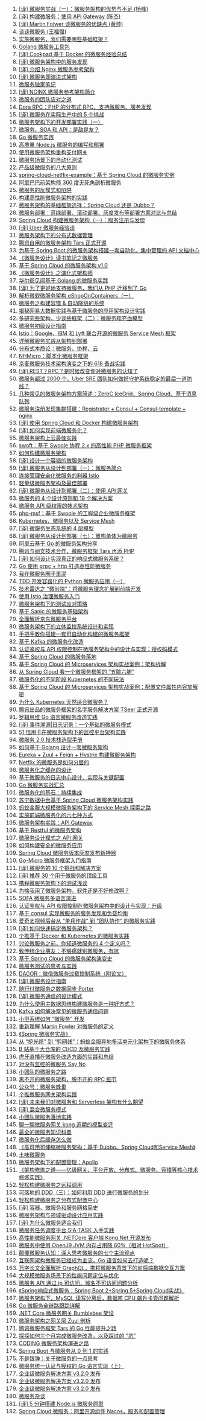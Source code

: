 1. [[译] 微服务实战（一）：微服务架构的优势与不足 (杨峰)](https://weekly.manong.io/bounce?url=http%3A%2F%2Fdockone.io%2Farticle%2F394&aid=2430&nid=73)
1. [[译] 构建微服务：使用 API Gateway (陈杰)](https://weekly.manong.io/bounce?url=http%3A%2F%2Fdockone.io%2Farticle%2F482&aid=2796&nid=78)
1. [[译] Martin Folwer 谈微服务的优缺点 (黄帅)](https://weekly.manong.io/bounce?url=http%3A%2F%2Fdockone.io%2Farticle%2F492&aid=2889&nid=79)
1. [谈谈微服务 (王福强)](https://weekly.manong.io/bounce?url=http%3A%2F%2Fafoo.me%2Fposts%2F2015-07-31-microservices-essential.html&aid=3136&nid=82)
1. [实施微服务，我们需要哪些基础框架？](https://weekly.manong.io/bounce?url=https%3A%2F%2Fmp.weixin.qq.com%2Fs%3F__biz%3DMzA5Nzc4OTA1Mw%3D%3D%26mid%3D407641457%26idx%3D1%26sn%3D183d27056f3bd8ef17e77a3c15dfb3dd&aid=4904&nid=102)
1. [Golang 微服务工具包](https://weekly.manong.io/bounce?url=https%3A%2F%2Fgithub.com%2Fmicro%2Fmicro&aid=5405&nid=107)
1. [[译] Cookpad 基于 Docker 的微服务经验总结](https://weekly.manong.io/bounce?url=http%3A%2F%2Fliubin.org%2Fblog%2F2016%2F03%2F16%2Fmicroservice-at-cookpad%2F&aid=5603&nid=110)
1. [[译] 微服务架构中的服务发现](https://weekly.manong.io/bounce?url=http%3A%2F%2Fblog.leanote.com%2Fpost%2Fproyang%2F%25E5%25BE%25AE%25E6%259C%258D%25E5%258A%25A1%25E6%259E%25B6%25E6%259E%2584%25E4%25B8%25AD%25E7%259A%2584%25E6%259C%258D%25E5%258A%25A1%25E5%258F%2591%25E7%258E%25B0&aid=5774&nid=112)
1. [[译] 介绍 Nginx 微服务参考架构](https://weekly.manong.io/bounce?url=http%3A%2F%2Fwww.jointforce.com%2Fjfperiodical%2Farticle%2F1657&aid=6358&nid=119)
1. [[译] 微服务即演进式架构](https://weekly.manong.io/bounce?url=http%3A%2F%2Finsights.thoughtworkers.org%2Fmicroservices-evolutionary-architecture%2F&aid=6464&nid=121)
1. [微服务独家笔记](https://weekly.manong.io/bounce?url=http%3A%2F%2Fmp.weixin.qq.com%2Fs%3F__biz%3DMzA3MDg4Nzc2NQ%3D%3D%26mid%3D504649826%26idx%3D1%26sn%3D6a9a2f98f3be076e234d9758ce87f656%23rd&aid=6654&nid=123)
1. [[译] NGINX 微服务参考架构简介](https://weekly.manong.io/bounce?url=http%3A%2F%2Fwww.jointforce.com%2Fjfperiodical%2Farticle%2F2502&aid=6880&nid=127)
1. [微服务的团队应对之道](https://weekly.manong.io/bounce?url=http%3A%2F%2Finsights.thoughtworkers.org%2Fmicroservices-team%2F&aid=6924&nid=127)
1. [Dora RPC：PHP 的分布式 RPC，支持微服务、服务发现](https://weekly.manong.io/bounce?url=https%3A%2F%2Fgithub.com%2Fxcl3721%2FDora-RPC&aid=7001&nid=128)
1. [[译] 微服务在实际生产中的 5 个挑战](https://weekly.manong.io/bounce?url=http%3A%2F%2Ftoutiao.io%2Fj%2Flhtr0t&aid=7193&nid=131)
1. [微服务架构下的开发部署实践（一）](https://weekly.manong.io/bounce?url=http%3A%2F%2Ftoutiao.io%2Fj%2Fivpfh3&aid=7207&nid=131)
1. [微服务、SOA 和 API：是敌是友？](https://weekly.manong.io/bounce?url=http%3A%2F%2Ftoutiao.io%2Fj%2Fhnvak5&aid=7421&nid=134)
1. [Go 微服务实践](https://weekly.manong.io/bounce?url=http%3A%2F%2Fmp.weixin.qq.com%2Fs%3F__biz%3DMjM5OTcxMzE0MQ%3D%3D%26mid%3D2653369755%26idx%3D1%26sn%3D73e69c0e4b0d01f0b3f6530d6f07507f&aid=7450&nid=135)
1. [高质量 Node.js 微服务的编写和部署](https://weekly.manong.io/bounce?url=http%3A%2F%2Ftoutiao.io%2Fj%2Fnim9lr&aid=7453&nid=135)
1. [使用微服务架构重构支付网关](https://weekly.manong.io/bounce?url=http%3A%2F%2Ftoutiao.io%2Fj%2Fdu1i50&aid=7488&nid=135)
1. [微服务场景下的自动化测试](https://weekly.manong.io/bounce?url=https%3A%2F%2Ftoutiao.io%2Fk%2F5hs6kt&aid=7728&nid=139)
1. [产品级微服务的八大原则](https://weekly.manong.io/bounce?url=https%3A%2F%2Ftoutiao.io%2Fk%2Ffya6n5&aid=7775&nid=140)
1. [spring-cloud-netflix-example：基于 Spring Cloud 的微服务实例](https://weekly.manong.io/bounce?url=https%3A%2F%2Ftoutiao.io%2Fk%2Fr2tazu&aid=7947&nid=142)
1. [阿里巴巴前架构师 360 度无死角剖析微服务](https://weekly.manong.io/bounce?url=https%3A%2F%2Ftoutiao.io%2Fk%2Fc9i3ia&aid=7979&nid=143)
1. [微服务的反模式和陷阱](https://weekly.manong.io/bounce?url=https%3A%2F%2Ftoutiao.io%2Fk%2F9s7cua&aid=8014&nid=144)
1. [构建高性能微服务架构的实践](https://weekly.manong.io/bounce?url=http%3A%2F%2Fmp.weixin.qq.com%2Fs%3F__biz%3DMzI4MjE3MTcwNA%3D%3D%26mid%3D2664335032%26idx%3D1%26sn%3Dbdc4586829883f256919cb2c719c6d61&aid=8078&nid=145)
1. [微服务架构的基础框架选择：Spring Cloud 还是 Dubbo？](https://weekly.manong.io/bounce?url=https%3A%2F%2Ftoutiao.io%2Fk%2Fm124s5&aid=8292&nid=148)
1. [微服务部署：蓝绿部署、滚动部署、灰度发布等部署方案对比与总结](https://weekly.manong.io/bounce?url=http%3A%2F%2Fmp.weixin.qq.com%2Fs%2FEOsVEvZ95onDXJPsjMoA2g&aid=8678&nid=154)
1. [Spring Cloud 构建微服务架构（一）：服务注册与发现](https://weekly.manong.io/bounce?url=https%3A%2F%2Ftoutiao.io%2Fk%2Fj224c4&aid=8692&nid=154)
1. [[译] Uber 微服务经验谈](https://weekly.manong.io/bounce?url=https%3A%2F%2Ftoutiao.io%2Fk%2Fpzx5mb&aid=8789&nid=156)
1. [微服务架构下的分布式数据管理](https://weekly.manong.io/bounce?url=http%3A%2F%2Fmp.weixin.qq.com%2Fs%2FWYNrcBe0h_o7whRGxqsqwg&aid=9005&nid=159)
1. [腾讯自用的微服务架构 Tars 正式开源](https://weekly.manong.io/bounce?url=https%3A%2F%2Ftoutiao.io%2Fk%2Fd56pib&aid=9275&nid=162)
1. [为基于 Spring Boot 的微服务架构搭建一套自动化、集中管理的 API 文档中心](https://weekly.manong.io/bounce?url=https%3A%2F%2Ftoutiao.io%2Fk%2F15dua9&aid=9277&nid=162)
1. [《微服务设计》读书笔记之微服务](https://weekly.manong.io/bounce?url=https%3A%2F%2Ftoutiao.io%2Fk%2Fvf4npv&aid=9335&nid=163)
1. [基于 Spring Cloud 的微服务架构 v1.0](https://weekly.manong.io/bounce?url=https%3A%2F%2Ftoutiao.io%2Fk%2Fo010bl&aid=9477&nid=165)
1. [《微服务设计》之演化式架构师](https://weekly.manong.io/bounce?url=https%3A%2F%2Ftoutiao.io%2Fk%2Fqhtx0d&aid=9480&nid=165)
1. [华尔街见闻基于 Golang 的微服务实践](https://weekly.manong.io/bounce?url=https%3A%2F%2Ftoutiao.io%2Fk%2F2hkd12&aid=9594&nid=167)
1. [[译] 为了更好地支持微服务，我们从 PHP 迁移到了 Go](https://weekly.manong.io/bounce?url=https%3A%2F%2Fmp.weixin.qq.com%2Fs%3F__biz%3DMzAwMDU1MTE1OQ%3D%3D%26mid%3D2653548716%26idx%3D1%26sn%3D6a6cba917c8e6583a9b66bd84797af20&aid=9669&nid=168)
1. [解析微软微服务架构 eShopOnContainers（一）](https://weekly.manong.io/bounce?url=http%3A%2F%2Fmp.weixin.qq.com%2Fs%2FLHWi-OK-wL5t1YeDCx0WWg&aid=9762&nid=169)
1. [微服务之构建容错 & 自动降级的系统](https://weekly.manong.io/bounce?url=https%3A%2F%2Ftoutiao.io%2Fk%2F6gpd4h&aid=9827&nid=170)
1. [揭秘网易大数据实践与基于微服务的应用架构设计实践](https://weekly.manong.io/bounce?url=https%3A%2F%2Ftoutiao.io%2Fk%2Fdlkoz9&aid=9897&nid=171)
1. [多研究些架构，少谈些框架（二）：微服务和充血模型](https://weekly.manong.io/bounce?url=https%3A%2F%2Ftoutiao.io%2Fk%2Fl7pnoz&aid=9929&nid=172)
1. [微服务初级设计指南](https://weekly.manong.io/bounce?url=https%3A%2F%2Ftoutiao.io%2Fk%2Fwlbiz6&aid=10001&nid=173)
1. [Istio：Google、IBM 和 Lyft 联合开源的微服务 Service Mesh 框架](https://weekly.manong.io/bounce?url=https%3A%2F%2Ftoutiao.io%2Fk%2F2nfcfl&aid=10058&nid=173)
1. [详解微服务实践从架构到部署](https://weekly.manong.io/bounce?url=https%3A%2F%2Ftoutiao.io%2Fk%2F8f7m6l&aid=10091&nid=174)
1. [分布式本质论：微服务、协程、云](https://weekly.manong.io/bounce?url=http%3A%2F%2Fmp.weixin.qq.com%2Fs%3F__biz%3DMzA5ODExMTkwMA%3D%3D%26mid%3D2650255662%26idx%3D1%26sn%3D0837a51215625bb7bffbbafdba87e2f2&aid=10109&nid=174)
1. [NHMicro：脚本化微服务框架](https://weekly.manong.io/bounce?url=https%3A%2F%2Ftoutiao.io%2Fk%2Fr6w3t5&aid=10117&nid=174)
1. [京麦微服务技术架构演变之下的 618 备战实践](https://weekly.manong.io/bounce?url=https%3A%2F%2Ftoutiao.io%2Fk%2Fyhnr3d&aid=10148&nid=175)
1. [[译] REST？RPC？是时候改变你对微服务的认知了](https://weekly.manong.io/bounce?url=http%3A%2F%2Fmp.weixin.qq.com%2Fs%2FHTeQNU-1P-hWloEdjl1QYg&aid=10206&nid=176)
1. [微服务超过 2000 个，Uber SRE 团队如何做好守护系统稳定的最后一道防线？](https://weekly.manong.io/bounce?url=http%3A%2F%2Fwww.cnutcon.com%2F%3Futm_source%3Dmanongzhoukan%26utm_medium%3Dedm%26utm_campaign%3D0718&aid=10200&nid=176)
1. [几种常见的微服务架构方案简述：ZeroC IceGrid、Spring Cloud、基于消息队列](https://weekly.manong.io/bounce?url=https%3A%2F%2Ftoutiao.io%2Fk%2F4p2ebe&aid=10375&nid=178)
1. [微服务注册发现集群搭建：Registrator + Consul + Consul-template + nginx](https://weekly.manong.io/bounce?url=https%3A%2F%2Ftoutiao.io%2Fk%2F8ds6fl&aid=10390&nid=178)
1. [[译] 使用 Spring Cloud 和 Docker 构建微服务架构](https://weekly.manong.io/bounce?url=https%3A%2F%2Ftoutiao.io%2Fk%2Fpkmy3j&aid=10457&nid=179)
1. [[译] 如何实现前端微服务化？](https://weekly.manong.io/bounce?url=https%3A%2F%2Ftoutiao.io%2Fk%2F9cmumb&aid=10467&nid=179)
1. [微服务架构上云最佳实践](https://weekly.manong.io/bounce?url=https%3A%2F%2Ftoutiao.io%2Fk%2Fdk2by4&aid=10486&nid=180)
1. [swoft：基于 Swoole 协程 2.x 的高性能 PHP 微服务框架](https://weekly.manong.io/bounce?url=https%3A%2F%2Ftoutiao.io%2Fk%2Fy7w5yu&aid=10553&nid=180)
1. [如何构建微服务架构](https://weekly.manong.io/bounce?url=https%3A%2F%2Ftoutiao.io%2Fk%2Fiu24f0&aid=10565&nid=181)
1. [[译] 设计一个容错的微服务架构](https://weekly.manong.io/bounce?url=https%3A%2F%2Ftoutiao.io%2Fk%2Fuxkvw4&aid=10639&nid=182)
1. [[译] 微服务从设计到部署（一）：微服务简介 ](https://weekly.manong.io/bounce?url=https%3A%2F%2Ftoutiao.io%2Fk%2Fm8aqw3&aid=10673&nid=182)
1. [连接管理安全化微服务的利器 Istio](https://weekly.manong.io/bounce?url=https%3A%2F%2Ftoutiao.io%2Fk%2F2ah8ig&aid=10694&nid=182)
1. [轻量级微服务架构及最佳部署](https://weekly.manong.io/bounce?url=http%3A%2F%2Fmp.weixin.qq.com%2Fs%2FGH7juHv0dtvvqr0D-5iw9w&aid=10715&nid=183)
1. [[译] 微服务从设计到部署（二）：使用 API 网关](https://weekly.manong.io/bounce?url=https%3A%2F%2Ftoutiao.io%2Fk%2Fv1bkhw&aid=10752&nid=183)
1. [微服务的 4 个设计原则和 19 个解决方案](https://weekly.manong.io/bounce?url=https%3A%2F%2Fmp.weixin.qq.com%2Fs%3F__biz%3DMzI5MDEzMzg5Nw%3D%3D%26mid%3D2660395901%26idx%3D1%26sn%3D3a2bdcd8a4034c1cbc6d320a8bac773e&aid=10789&nid=184)
1. [微服务 API 级权限的技术架构](https://weekly.manong.io/bounce?url=http%3A%2F%2Fmp.weixin.qq.com%2Fs%2FEF5KQc5ZleDCYUx7jkEM-g&aid=10790&nid=184)
1. [php-msf：基于 Swoole 的工程级企业微服务框架](https://weekly.manong.io/bounce?url=https%3A%2F%2Ftoutiao.io%2Fk%2Fbbht62&aid=10855&nid=184)
1. [Kubernetes、微服务以及 Service Mesh](https://weekly.manong.io/bounce?url=https%3A%2F%2Ftoutiao.io%2Fk%2F0wtw8o&aid=10992&nid=186)
1. [[译] 微服务生态系统的 4 层模型](https://weekly.manong.io/bounce?url=https%3A%2F%2Ftoutiao.io%2Fk%2Fvwuc9h&aid=11008&nid=186)
1. [[译] 微服务从设计到部署（七）：重构单体为微服务](https://weekly.manong.io/bounce?url=https%3A%2F%2Ftoutiao.io%2Fk%2Fvii7xj&aid=11077&nid=187)
1. [阿里云基于 Go 的微服务架构分享](https://weekly.manong.io/bounce?url=http%3A%2F%2Fmp.weixin.qq.com%2Fs%2FFtd8pFVCrhtppvFjBNSF5Q&aid=11170&nid=189)
1. [腾讯与阅文技术合作，微服务框架 Tars 再添 PHP](https://weekly.manong.io/bounce?url=http%3A%2F%2Fmp.weixin.qq.com%2Fs%2FIlzhI9W_PlOJ5TC7l7i7CQ&aid=11344&nid=191)
1. [[译] 如何设计实现真正的响应式微服务系统？](https://weekly.manong.io/bounce?url=https%3A%2F%2Ftoutiao.io%2Fk%2Fyuww62&aid=11355&nid=192)
1. [Go 使用 grpc + http 打造高性能微服务](https://weekly.manong.io/bounce?url=http%3A%2F%2Fmp.weixin.qq.com%2Fs%2F44Rd2VCsRt9goddDlsIQlg&aid=11532&nid=194)
1. [我在微服务圈子里混](https://weekly.manong.io/bounce?url=http%3A%2F%2Ftoutiao.io%2Fsubjects%2F303959%23198&aid=11872&nid=198)
1. [TDD 开发容器化的 Python 微服务应用（一）](https://weekly.manong.io/bounce?url=https%3A%2F%2Ftoutiao.io%2Fk%2Fh7i1x8&aid=11888&nid=199)
1. [技术雷达之 “微前端”：将微服务理念扩展到前端开发](https://weekly.manong.io/bounce?url=https%3A%2F%2Ftoutiao.io%2Fk%2Farjm1p&aid=11928&nid=199)
1. [使用 Istio 治理微服务入门](https://weekly.manong.io/bounce?url=https%3A%2F%2Ftoutiao.io%2Fk%2F46f4t0&aid=12248&nid=203)
1. [微服务架构下的测试应对策略](https://weekly.manong.io/bounce?url=https%3A%2F%2Ftoutiao.io%2Fk%2Fxtf0b5&aid=12310&nid=204)
1. [基于 Sanic 的微服务基础架构](https://weekly.manong.io/bounce?url=http%3A%2F%2Fmp.weixin.qq.com%2Fs%2FGHy984CeoBYa8h__6STODA&aid=12312&nid=204)
1. [全面解析京东微服务平台](https://weekly.manong.io/bounce?url=https%3A%2F%2Fmp.weixin.qq.com%2Fs%2FgZwf8XFi0uZMkAvJNcjpsg&aid=12405&nid=206)
1. [微服务架构下的立体监控系统设计和实现](https://weekly.manong.io/bounce?url=https%3A%2F%2Ftoutiao.io%2Fk%2F2jqfk6&aid=12407&nid=206)
1. [手把手教你搭建一套可自动化构建的微服务框架](https://weekly.manong.io/bounce?url=https%3A%2F%2Fmp.weixin.qq.com%2Fs%2F8Oq6TBDKe1zWwtlvkWfWPQ&aid=12446&nid=206)
1. [基于 Kafka 的微服务化改造](https://weekly.manong.io/bounce?url=https%3A%2F%2Ftoutiao.io%2Fk%2Fbt34bc&aid=12590&nid=208)
1. [认证鉴权与 API 权限控制在微服务架构中的设计与实现：授权码模式](https://weekly.manong.io/bounce?url=https%3A%2F%2Ftoutiao.io%2Fk%2Fwdgigp&aid=12691&nid=210)
1. [基于 Spring Cloud 的微服务落地](https://weekly.manong.io/bounce?url=https%3A%2F%2Ftoutiao.io%2Fk%2Fx0w7ai&aid=12709&nid=210)
1. [基于 Spring Cloud 的 Microservices 架构实战案例：架构拆解](https://weekly.manong.io/bounce?url=http%3A%2F%2Fmp.weixin.qq.com%2Fs%2F3D02d8fLNlQIeptMcQQ72g&aid=12710&nid=210)
1. [从 Spring Cloud 看一个微服务框架的 “五脏六腑”](https://weekly.manong.io/bounce?url=https%3A%2F%2Ftoutiao.io%2Fk%2F206sbe&aid=12739&nid=210)
1. [微服务化的不同阶段 Kubernetes 的不同玩法](https://weekly.manong.io/bounce?url=https%3A%2F%2Ftoutiao.io%2Fk%2Fwozb21&aid=12750&nid=210)
1. [基于 Spring Cloud 的 Microservices 架构实战案例：配置文件属性内容加解密](https://weekly.manong.io/bounce?url=http%3A%2F%2Fmp.weixin.qq.com%2Fs%2FsQZ-dGBtvb9Nz-TMOr73vg&aid=12789&nid=211)
1. [为什么 Kubernetes 天然适合微服务？](https://weekly.manong.io/bounce?url=https%3A%2F%2Ftoutiao.io%2Fk%2Fhkawin&aid=12817&nid=211)
1. [腾讯出品的微服务框架的名字服务解决方案 TSeer 正式开源](https://weekly.manong.io/bounce?url=http%3A%2F%2Fmp.weixin.qq.com%2Fs%2FMxpQ_DUCeG09ly4f95tafQ&aid=12828&nid=211)
1. [罗辑思维 Go 语言微服务改造实践](https://weekly.manong.io/bounce?url=https%3A%2F%2Fmp.weixin.qq.com%2Fs%2FWtRcGWauZJ7gkwz23QIm4A&aid=12924&nid=213)
1. [[译] 事件溯源|日志记录：一个基础的微服务模式](https://weekly.manong.io/bounce?url=https%3A%2F%2Fmp.weixin.qq.com%2Fs%2FiT-bURMpct7Mv2rl-MHKIg&aid=12970&nid=214)
1. [51 信用卡在微服务架构下的监控平台架构实践](https://weekly.manong.io/bounce?url=https%3A%2F%2Fmp.weixin.qq.com%2Fs%2FVYH8rUt9Inrdzys2r3S6kQ&aid=13042&nid=215)
1. [微服务 2.0 技术栈选型手册](https://weekly.manong.io/bounce?url=https%3A%2F%2Fmp.weixin.qq.com%2Fs%2FOloZhn2pwfIrOQit_8jefA&aid=13111&nid=216)
1. [如何基于 Golang 设计一套微服务架构](https://weekly.manong.io/bounce?url=https%3A%2F%2Ftoutiao.io%2Fk%2Fbkh1sp&aid=13122&nid=216)
1. [Eureka + Zuul + Feign + Hystrix 构建微服务架构](https://weekly.manong.io/bounce?url=https%3A%2F%2Ftoutiao.io%2Fk%2Fglzqvq&aid=13131&nid=216)
1. [Netflix 的微服务是如何分层的](https://weekly.manong.io/bounce?url=https%3A%2F%2Fmp.weixin.qq.com%2Fs%2Fr4mpv_Fq2zbtS-tkUYEs2g&aid=13212&nid=217)
1. [微服务化之缓存的设计](https://weekly.manong.io/bounce?url=https%3A%2F%2Fmp.weixin.qq.com%2Fs%2F-9wHpKGf7aJSbtShpCcoVg&aid=13253&nid=218)
1. [基于微服务的日志中心设计、实现与关键配置](https://weekly.manong.io/bounce?url=https%3A%2F%2Fmp.weixin.qq.com%2Fs%2FOjZDZTEJDSi4gGX_KxW9Iw&aid=13331&nid=219)
1. [Go 微服务实战汇总](https://weekly.manong.io/bounce?url=https%3A%2F%2Ftoutiao.io%2Fk%2Fng7jym&aid=13356&nid=219)
1. [微服务化的基石：持续集成](https://weekly.manong.io/bounce?url=https%3A%2F%2Fmp.weixin.qq.com%2Fs%2FPDrzITSgkDgvnm01APOixQ&aid=13390&nid=220)
1. [苏宁数据中台基于 Spring Cloud 微服务架构实践](https://weekly.manong.io/bounce?url=https%3A%2F%2Fmp.weixin.qq.com%2Fs%2FXh-C79U35lsIsow_TL41dQ&aid=13449&nid=221)
1. [蚂蚁金服大规模微服务架构下的 Service Mesh 探索之路](https://weekly.manong.io/bounce?url=https%3A%2F%2Fmp.weixin.qq.com%2Fs%2FJQ0PPAsO6qiAW-q-rI-Bsg&aid=13513&nid=222)
1. [实施前端微服务化的六七种方式](https://weekly.manong.io/bounce?url=https%3A%2F%2Ftoutiao.io%2Fk%2Fz50khd&aid=13525&nid=222)
1. [微服务架构实践：API Gateway](https://weekly.manong.io/bounce?url=https%3A%2F%2Fmp.weixin.qq.com%2Fs%2FLk8XfCKwhfs44h5Nu2CqTw&aid=13529&nid=222)
1. [基于 Restful 的微服务架构](https://weekly.manong.io/bounce?url=https%3A%2F%2Fmp.weixin.qq.com%2Fs%2FhU7jKmjeVzIM5wnj3eK79g&aid=13539&nid=222)
1. [微服务设计模式之 API 网关](https://weekly.manong.io/bounce?url=https%3A%2F%2Ftoutiao.io%2Fk%2F2bho18&aid=13613&nid=223)
1. [如何构建安全的微服务应用](https://weekly.manong.io/bounce?url=https%3A%2F%2Fmp.weixin.qq.com%2Fs%2FXbdGKBxzRZQp8DiTzVVPpg&aid=13692&nid=224)
1. [Spring Cloud 微服务版本灰度发布新神器](https://weekly.manong.io/bounce?url=https%3A%2F%2Fmp.weixin.qq.com%2Fs%2FqqhHdhi98TsguNKvYsK3UQ&aid=13706&nid=224)
1. [Go-Micro 微服务框架入门指南](https://weekly.manong.io/bounce?url=https%3A%2F%2Ftoutiao.io%2Fk%2Fxxnzhd&aid=13889&nid=227)
1. [[译] 微服务的 10 个挑战和解决方案](https://weekly.manong.io/bounce?url=https%3A%2F%2Ftoutiao.io%2Fk%2Fbcqfzr&aid=13918&nid=228)
1. [[译] 推荐 30 个用于微服务的顶级工具](https://weekly.manong.io/bounce?url=https%3A%2F%2Fmp.weixin.qq.com%2Fs%2FXmlmN2h7cCguJc6spBoD7w&aid=13968&nid=228)
1. [携程微服务架构下的测试浅谈](https://weekly.manong.io/bounce?url=https%3A%2F%2Fmp.weixin.qq.com%2Fs%2FAMYMO0FFJ577khPrh8-Sgw&aid=14032&nid=229)
1. [为啥我用了微服务架构，软件还是不好修改啊？](https://weekly.manong.io/bounce?url=https%3A%2F%2Fmp.weixin.qq.com%2Fs%2F_JN6oPTTF45QbWARKIsdbw&aid=14052&nid=230)
1. [SOFA 微服务多语言演进](https://weekly.manong.io/bounce?url=https%3A%2F%2Fmp.weixin.qq.com%2Fs%2FkfbDIq4GgdSU7KC2jqSRAw&aid=14160&nid=231)
1. [认证鉴权与 API 权限控制在微服务架构中的设计与实现：升级](https://weekly.manong.io/bounce?url=https%3A%2F%2Ftoutiao.io%2Fk%2Fd7394m&aid=14161&nid=231)
1. [基于 consul 实现微服务的服务发现和负载均衡](https://weekly.manong.io/bounce?url=https%3A%2F%2Ftoutiao.io%2Fk%2Fl2jvii&aid=14234&nid=232)
1. [爱奇艺视频后台从 “单兵作战” 到 “团队协作” 的微服务实践](https://weekly.manong.io/bounce?url=https%3A%2F%2Fmp.weixin.qq.com%2Fs%2FPr7J546caebAQJkdf3NByA&aid=14311&nid=234)
1. [[译] 如何快速搞定微服务架构？](https://weekly.manong.io/bounce?url=https%3A%2F%2Fmp.weixin.qq.com%2Fs%3F__biz%3DMjM5ODI5Njc2MA%3D%3D%26mid%3D2655819902%26idx%3D1%26sn%3D63524a042ff8604226803b9af55ff484&aid=14511&nid=237)
1. [个推基于 Docker 和 Kubernetes 的微服务实践](https://weekly.manong.io/bounce?url=https%3A%2F%2Fmp.weixin.qq.com%2Fs%2FRCi3eFlrdwqD_tuGLTTK6Q&aid=14549&nid=237)
1. [讨论微服务之前，你知道微服务的 4 个定义吗？](https://weekly.manong.io/bounce?url=https%3A%2F%2Ftoutiao.io%2Fk%2F39utp2&aid=14561&nid=237)
1. [致传统企业朋友：不够痛就别微服务，有坑](https://weekly.manong.io/bounce?url=https%3A%2F%2Fmp.weixin.qq.com%2Fs%2FtHRl5OQHY2mNXqKwACCVWw&aid=14651&nid=239)
1. [基于 Spring Cloud 的微服务架构演变史](https://weekly.manong.io/bounce?url=https%3A%2F%2Fmp.weixin.qq.com%2Fs%2FNHVJCmVUXcAb_pAXxT8mHA&aid=14714&nid=240)
1. [微服务测试的思考与实践](https://weekly.manong.io/bounce?url=https%3A%2F%2Ftoutiao.io%2Fk%2F4gy52r&aid=14747&nid=240)
1. [DAGOR：微信微服务过载控制系统（附论文）](https://weekly.manong.io/bounce?url=https%3A%2F%2Fmp.weixin.qq.com%2Fs%2Ft9M56GGwDGtoj-yufSw9Tg&aid=14770&nid=241)
1. [[译] 微服务设计指南](https://weekly.manong.io/bounce?url=https%3A%2F%2Fmp.weixin.qq.com%2Fs%2FnYDSZJ-N7ECitDF3AFGgRw&aid=14892&nid=243)
1. [随行付微服务之数据同步 Porter](https://weekly.manong.io/bounce?url=https%3A%2F%2Fmp.weixin.qq.com%2Fs%2FF3-RhZbESta249U4xqBymA&aid=14932&nid=243)
1. [[译] 微服务通信的设计模式](https://weekly.manong.io/bounce?url=https%3A%2F%2Fmp.weixin.qq.com%2Fs%2FzH1AbVmeB40MiiGXxQRnNQ&aid=14937&nid=243)
1. [为什么使用主数据思维构建微服务是一种好方式？](https://weekly.manong.io/bounce?url=https%3A%2F%2Fmp.weixin.qq.com%2Fs%2FgaHWDW4llHdDD2v6x6mwug&aid=15000&nid=244)
1. [Kafka 如何解决常见的微服务通信问题](https://weekly.manong.io/bounce?url=https%3A%2F%2Ftoutiao.io%2Fk%2Fpiiy8y&aid=15057&nid=245)
1. [小型系统如何 “微服务” 开发](https://weekly.manong.io/bounce?url=https%3A%2F%2Fmp.weixin.qq.com%2Fs%2F3TdYL0_iagdhAa3jvenxWg&aid=15086&nid=246)
1. [重新理解 Martin Fowler 对微服务的定义](https://weekly.manong.io/bounce?url=https%3A%2F%2Ftoutiao.io%2Fk%2F65zho9&aid=15186&nid=247)
1. [《Spring 微服务实战》](https://weekly.manong.io/bounce?url=https%3A%2F%2Fwww.epubit.com%2Fbook%2Fdetail%2F35285&aid=15185&nid=247)
1. [从 “挖光缆” 到 “剪网线”：蚂蚁金服异地多活单元化架构下的微服务体系](https://weekly.manong.io/bounce?url=https%3A%2F%2Fmp.weixin.qq.com%2Fs%2F0FhXlRGGgtAojXYRrhWcUQ&aid=15360&nid=250)
1. [B 站基于大仓库的 CI/CD 及微服务实践](https://weekly.manong.io/bounce?url=https%3A%2F%2Fmp.weixin.qq.com%2Fs%2FAMPRa6kSgvUiyWEzgdtbfQ&aid=15397&nid=250)
1. [虎牙直播在微服务改造方面的实践和总结](https://weekly.manong.io/bounce?url=https%3A%2F%2Fmp.weixin.qq.com%2Fs%2FmCJow2mz8jH0NGN-9K1PJg&aid=15401&nid=250)
1. [对没有监控的微服务 Say No](https://weekly.manong.io/bounce?url=https%3A%2F%2Fmp.weixin.qq.com%2Fs%2FXF4hsjey0Nfd5Lx0T5CGTg&aid=15428&nid=250)
1. [小团队的微服务之路](https://weekly.manong.io/bounce?url=https%3A%2F%2Ftoutiao.io%2Fk%2Fjldsgp&aid=15500&nid=251)
1. [离不开的微服务架构，脱不开的 RPC 细节](https://weekly.manong.io/bounce?url=https%3A%2F%2Fmp.weixin.qq.com%2Fs%2FCepNdL2A_QMcESgQVZBn2g&aid=15520&nid=252)
1. [公众号：微服务蜂巢](https://weekly.manong.io/bounce?url=http%3A%2F%2Ftoutiao.io%2Fsubjects%2F384814%23252&aid=15590&nid=252)
1. [个推微服务网关架构实践](https://weekly.manong.io/bounce?url=https%3A%2F%2Fmp.weixin.qq.com%2Fs%3F__biz%3DMzU2MDc1MjcyMQ%3D%3D%26mid%3D2247484043%26idx%3D1%26sn%3D1ecd4d6a39da8c1d46a9f7907020c47a&aid=15632&nid=253)
1. [[译] 未来我们对微服务和 Serverless 架构有什么期望](https://weekly.manong.io/bounce?url=https%3A%2F%2Fmp.weixin.qq.com%2Fs%2FhhX7DAkwutP5siew1NUBDg&aid=15866&nid=257)
1. [[译] 混合微服务模式](https://weekly.manong.io/bounce?url=https%3A%2F%2Ftoutiao.io%2Fk%2F6018jy&aid=15887&nid=257)
1. [小团队微服务落地实践](https://weekly.manong.io/bounce?url=https%3A%2F%2Ftoutiao.io%2Fk%2F37u12h&aid=16020&nid=259)
1. [聊一聊微服务网关 kong 近期的模型变迁](https://weekly.manong.io/bounce?url=https%3A%2F%2Ftoutiao.io%2Fk%2Ff1k7wv&aid=16052&nid=259)
1. [最全的微服务知识科普](https://weekly.manong.io/bounce?url=https%3A%2F%2Fmp.weixin.qq.com%2Fs%2FdAltPlwo9nddBZ69r7ao1Q&aid=16108&nid=260)
1. [微服务化后缓存怎么做](https://weekly.manong.io/bounce?url=https%3A%2F%2Fmp.weixin.qq.com%2Fs%2FY5cxFAgLDhBZ_VmUOdXw-w&aid=16189&nid=261)
1. [《高可用可伸缩微服务架构：基于 Dubbo、Spring Cloud和Service Mesh》](https://weekly.manong.io/bounce?url=https%3A%2F%2Fu.jd.com%2FAP55RN&aid=16160&nid=261)
1. [土味微服务](https://weekly.manong.io/bounce?url=https%3A%2F%2Fmp.weixin.qq.com%2Fs%2FZ0g4n3cCd38rsbqm5QPLgA&aid=16252&nid=262)
1. [微服务架构下的配置管理：Apollo](https://weekly.manong.io/bounce?url=https%3A%2F%2Fmp.weixin.qq.com%2Fs%2FPkQBXPTJwtSijbcKex6rGg&aid=16287&nid=262)
1. [《架构修炼之道——亿级网关、平台开放、分布式、微服务、容错等核心技术修炼实践》](https://weekly.manong.io/bounce?url=https%3A%2F%2Fitem.jd.com%2F12560888.html&aid=16262&nid=262)
1. [轻松构建微服务之远程调用](https://weekly.manong.io/bounce?url=https%3A%2F%2Fmp.weixin.qq.com%2Fs%2FNxMMu-AS4c1X0ofaUDghTQ&aid=16356&nid=263)
1. [可落地的 DDD（三）：如何利用 DDD 进行微服务的划分](https://weekly.manong.io/bounce?url=https%3A%2F%2Fmp.weixin.qq.com%2Fs%2FRmvQs24F6lR30lGtNxRRSA&aid=16440&nid=264)
1. [轻松构建微服务之分布式配置中心](https://weekly.manong.io/bounce?url=https%3A%2F%2Fmp.weixin.qq.com%2Fs%2FzgzKujK2f_QtadC69TFvTg&aid=16470&nid=264)
1. [[译] 容器、微服务和服务网格简史](https://weekly.manong.io/bounce?url=https%3A%2F%2Fmp.weixin.qq.com%2Fs%2Fx4rcoDUCv9Hzp7NkBrs47w&aid=16547&nid=265)
1. [微服务架构与领域驱动设计应用实践](https://weekly.manong.io/bounce?url=https%3A%2F%2Fmp.weixin.qq.com%2Fs%2FZxUB6fCZbfT9souesQmMNA&aid=16600&nid=266)
1. [[译] 为什么微服务适合我们](https://weekly.manong.io/bounce?url=https%3A%2F%2Fmp.weixin.qq.com%2Fs%2F20Mgw8dFNjmM8i_0zNZDiw&aid=16601&nid=266)
1. [微服务任务调度平台 SIA-TASK 入手实践](https://weekly.manong.io/bounce?url=https%3A%2F%2Fmp.weixin.qq.com%2Fs%2FBS-TOs1Fb8yvsVfNIGpGFw&aid=16740&nid=267)
1. [高性能微服务网关 .NETCore 客户端 Kong.Net 开源发布](https://weekly.manong.io/bounce?url=https%3A%2F%2Fmp.weixin.qq.com%2Fs%2FvKAjx0C0JpwKZ56qii9FQg&aid=17003&nid=270)
1. [微服务中使用 OpenJ9 JVM 内存占用降 60%（相对 HotSpot）](https://weekly.manong.io/bounce?url=https%3A%2F%2Fmp.weixin.qq.com%2Fs%2F7up5xiVsrIEpT5Ct4Zkjag&aid=17102&nid=272)
1. [颠覆微服务认知：深入思考微服务的七个主流观点](https://weekly.manong.io/bounce?url=https%3A%2F%2Ftoutiao.io%2Fk%2Fns7pxad&aid=17233&nid=274)
1. [互联网架构微服务已经成为主流，Go 语言如何去打造呢？](https://weekly.manong.io/bounce?url=https%3A%2F%2Fmp.weixin.qq.com%2Fs%2FVFOTHBUIgrqllLftcqBRNQ&aid=17296&nid=274)
1. [万字长文全面解析 GraphQL，携程微服务背景下的前后端数据交互方案](https://weekly.manong.io/bounce?url=https%3A%2F%2Fmp.weixin.qq.com%2Fs%2FPovMmO6ddcpBO5A2WtY89Q&aid=17252&nid=274)
1. [大规模微服务场景下的性能问题定位与优化](https://weekly.manong.io/bounce?url=https%3A%2F%2Fmp.weixin.qq.com%2Fs%3F__biz%3DMzI1NzYzODk4OQ%3D%3D%26mid%3D2247485183%26idx%3D1%26sn%3Ddcc243611eb96ebfcb2ecddc48f4a09d&aid=17480&nid=277)
1. [微服务 API 通过 ip 可访问，域名不可访问问题分析](https://weekly.manong.io/bounce?url=https%3A%2F%2Fmp.weixin.qq.com%2Fs%2FzpE6nKi4K1poIFLrfX6-SQ&aid=17488&nid=277)
1. [《Spring响应式微服务：Spring Boot 2+Spring 5+Spring Cloud实战》](https://weekly.manong.io/bounce?url=https%3A%2F%2Fitem.jd.com%2F12621746.html&aid=17540&nid=278)
1. [微服务架构下，MySQL 读写分离后，数据库 CPU 飙升卡壳问题解析](https://weekly.manong.io/bounce?url=https%3A%2F%2Fmp.weixin.qq.com%2Fs%2FGlgHJ_o2taPYQ87RKomVVw&aid=17708&nid=280)
1. [Go 微服务全链路跟踪详解](https://weekly.manong.io/bounce?url=https%3A%2F%2Fmp.weixin.qq.com%2Fs%2FAOE9K6JVKdI7cYIJpGgmNA&aid=17814&nid=281)
1. [.NET Core 微服务网关 Bumblebee 架设](https://weekly.manong.io/bounce?url=https%3A%2F%2Fmp.weixin.qq.com%2Fs%2F5k6gZzj-gPcRksHnRyZejw&aid=17815&nid=281)
1. [微服务架构之网关层 Zuul 剖析](https://weekly.manong.io/bounce?url=https%3A%2F%2Fmp.weixin.qq.com%2Fs%2FQpzjAuPAtlwVpn58FAcZKQ&aid=17782&nid=281)
1. [腾讯微服务框架 Tars 的 Go 性能提升之路](https://weekly.manong.io/bounce?url=https%3A%2F%2Fmp.weixin.qq.com%2Fs%2FU-YVvA6W3EJ-g7FF9Y5Mug&aid=17875&nid=282)
1. [探探如何三个月完成微服务改造，以及踩过的 “坑”](https://weekly.manong.io/bounce?nid=291&aid=18432&url=https%3A%2F%2Ftoutiao.io%2Fk%2F940ata9)
1. [CODING 微服务架构演进之路](https://weekly.manong.io/bounce?nid=294&aid=18612&url=https%3A%2F%2Ftoutiao.io%2Fk%2F9st5xky)
1. [Spring Boot 与微服务从 0 到 1 的实践](https://weekly.manong.io/bounce?nid=294&aid=18651&url=https%3A%2F%2Ftoutiao.io%2Fk%2Frbfhyll)
1. [不是银弹：关于微服务的一点思考](https://weekly.manong.io/bounce?nid=294&aid=18635&url=https%3A%2F%2Ftoutiao.io%2Fk%2Fbtws1rn)
1. [微服务统一认证与授权的 Go 语言实现（上）](https://weekly.manong.io/bounce?nid=294&aid=18636&url=https%3A%2F%2Ftoutiao.io%2Fk%2F2tc96jt)
1. [企业级微服务解决方案 v3.2.0 发布](https://weekly.manong.io/bounce?nid=295&aid=18702&url=https%3A%2F%2Ftoutiao.io%2Fk%2F6pkbspo)
1. [企业级微服务解决方案 v3.2.0 发布](https://weekly.manong.io/bounce?nid=295&aid=18702&url=https%3A%2F%2Ftoutiao.io%2Fk%2F6pkbspo)
1. [企业级微服务解决方案 v3.2.0 发布](https://weekly.manong.io/bounce?nid=295&aid=18702&url=https%3A%2F%2Ftoutiao.io%2Fk%2F6pkbspo)
1. [微服务杂谈](https://weekly.manong.io/bounce?nid=296&aid=18752&url=https%3A%2F%2Ftoutiao.io%2Fk%2Fctuh4xl)
1. [[译] 5 分钟搭建 Node.js 微服务原型](https://weekly.manong.io/bounce?nid=298&aid=18916&url=https%3A%2F%2Ftoutiao.io%2Fk%2Fxiqy4d6)
1. [Spring Cloud 微服务：阿里开源组件 Nacos，服务和配置管理](https://weekly.manong.io/bounce?nid=299&aid=18961&url=https%3A%2F%2Ftoutiao.io%2Fk%2Fmgrqr95)
